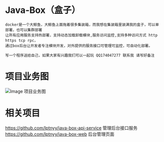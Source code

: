 # Java-Box（盒子）
    docker是一个大鲸鱼，大鲸鱼上面拖着很多集装箱，而我想在集装箱里装满我的盒子，可以单部署，也可以集群部署
    让所有应用服务支持热部署，支持动态加载卸载模块,服务访问监控,支持多种访问方式 http https tcp rpc， 
    通过box后台让开发者专注模块开发，对外提供的服务接口可管理可监控，可自动化部署。
    
    写一个程序送给自己，如果大家有兴趣我们可以一起玩 QQ174047277 联系我 请写好备注
# 项目业务图
 ![Image 项目业务图](https://freenetfile.oss-ap-southeast-1.aliyuncs.com/javaBox%E5%BC%80%E5%8F%91%E6%B5%81%E7%A8%8B%E5%9B%BE.jpg)

# 相关项目
   https://github.com/lptnyy/java-box-api-service  管理后台接口服务
   <br/>
   https://github.com/lptnyy/java-box-web 后台管理页面